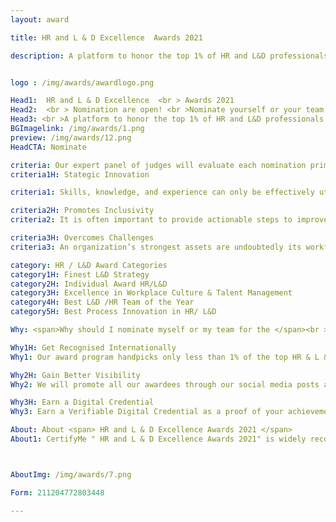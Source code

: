 ```yaml
---
layout: award

title: HR and L & D Excellence  Awards 2021

description: A platform to honor the top 1% of HR and L&D professionals across the globe


logo : /img/awards/awardlogo.png

Head1:  HR and L & D Excellence  <br > Awards 2021
Head2:  <br > Nomination are open! <br >Nominate yourself or your team
Head3: <br >A platform to honor the top 1% of HR and L&D professionals across the globe
BGImagelink: /img/awards/1.png
preview: /img/awards/12.png
HeadCTA: Nominate

criteria: Our expert panel of judges will evaluate each nomination primarily based on the below three criteria
criteria1H: Stategic Innovation

criteria1: Skills, knowledge, and experience can only be effectively utilized if encompassed with creativity. Nominees enhancing business performance with novel and different solutions while bidding farewell to yesterday’s methods will be recognized.

criteria2H: Promotes Inclusivity
criteria2: It is often important to provide actionable steps to improve diversity and inclusivity in one’s workplace rather than solely believe in the cause. Respectable candidates who have played a vital role in making the firm a comfortable, gender diverse, and culturally vast space for the workforce would gain points in this round.

criteria3H: Overcomes Challenges 
criteria3: An organization’s strongest assets are undoubtedly its workforce. From strategizing workforce planning, upskill training, improving employee engagement to increasing turnover rates the HR and L&D sectors of a company have to overcome key challenges during the COVID era. We at CertifyMe believe that the top 1 percent expertise in the same must be recognized and rewarded.

category: HR / L&D Award Categories
category1H: Finest L&D Strategy
category2H: Individual Award HR/L&D
category3H: Excellence in Workplace Culture & Talent Management
category4H: Best L&D /HR Team of the Year
category5H: Best Process Innovation in HR/ L&D

Why: <span>Why should I nominate myself or my team for the </span><br > HR and L & D Excellence  Awards 2021 <span>?</span>

Why1H: Get Recognised Internationally  
Why1: Our award program handpicks only less than 1% of the top HR & L &D professionals. To be recognized in the top one percentage means you are the best in the industry across the globe. You deserve to be recognized for your hard work. Nominate yourself and your team now.

Why2H: Gain Better Visibility
Why2: We will promote all our awardees through our social media posts and channels across Linkedin, Facebook, Twitter,  Instagram, Our Blog posts, etc. Our subscribers all across the globe will have access to this content and this will enable you gain more visibility and improve your personal / organization's branding. 

Why3H: Earn a Digital Credential 
Why3: Earn a Verifiable Digital Credential as a proof of your achievement. The awarded digital credentials can be shared across various social media platforms and also can be added to your LinkedIn profile. You will also be allowed to use the badge , certificate in your resume and email signatures. 

About: About <span> HR and L & D Excellence Awards 2021 </span>
About1: CertifyMe " HR and L & D Excellence Awards 2021" is widely recognized across the corporate spectrum as the top honors for individual and team achievements in the domains of Human Resource and L&D. All organizations, public and private, for profit and non-profit, large and small may submit nominations. HR and L & D are key functions in any corporate firm, but unfortunately, professionals in this field of work are seldom recognized and often neglected to be appreciated for their selfless efforts. The HR and L & D Excellence Awards 2021 is an initiative to bridge this gap by recognizing and honoring the top 1% of HR and L&D professionals across the globe. If you are an HR professional and believe you have what it takes to make it to the top do not wait please nominate yourself or your team. We would love to hear about your achievements. Let the world know about you and your team.



AboutImg: /img/awards/7.png

Form: 211204772803448

---
```



